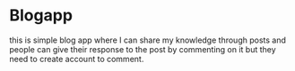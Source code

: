 # Blogapp
this is simple blog app where I can share my knowledge through posts and people can give their response to the post by commenting on it but they need to create account to comment.
